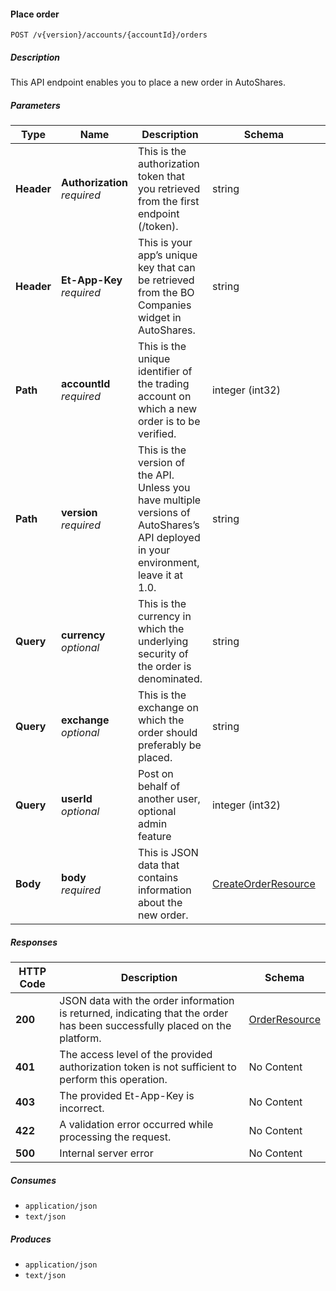 
<a name="orders_placeorder"></a>
#### Place order
```
POST /v{version}/accounts/{accountId}/orders
```


##### Description
This API endpoint enables you to place a new order in AutoShares.


##### Parameters

|Type|Name|Description|Schema|Default|
|---|---|---|---|---|
|**Header**|**Authorization**  <br>*required*|This is the authorization token that you retrieved from the first endpoint (/token).|string||
|**Header**|**Et-App-Key**  <br>*required*|This is your app’s unique key that can be retrieved from the BO Companies widget in AutoShares.|string||
|**Path**|**accountId**  <br>*required*|This is the unique identifier of the trading account on which a new order is to be verified.|integer (int32)||
|**Path**|**version**  <br>*required*|This is the version of the API. Unless you have multiple versions of AutoShares’s API deployed in your environment, leave it at 1.0.|string|`"1"`|
|**Query**|**currency**  <br>*optional*|This is the currency in which the underlying security of the order is denominated.|string||
|**Query**|**exchange**  <br>*optional*|This is the exchange on which the order should preferably be placed.|string||
|**Query**|**userId**  <br>*optional*|Post on behalf of another user, optional admin feature|integer (int32)|`0`|
|**Body**|**body**  <br>*required*|This is JSON data that contains information about the new order.|[CreateOrderResource](#createorderresource)||


##### Responses

|HTTP Code|Description|Schema|
|---|---|---|
|**200**|JSON data with the order information is returned, indicating that the order has been successfully placed on the platform.|[OrderResource](#orderresource)|
|**401**|The access level of the provided authorization token is not sufficient to perform this operation.|No Content|
|**403**|The provided Et-App-Key is incorrect.|No Content|
|**422**|A validation error occurred while processing the request.|No Content|
|**500**|Internal server error|No Content|


##### Consumes

* `application/json`
* `text/json`


##### Produces

* `application/json`
* `text/json`




